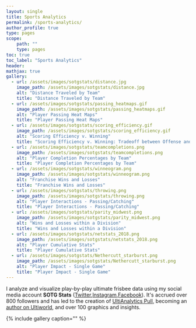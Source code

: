 ```yaml
---
layout: single
title: Sports Analytics
permalink: /sports-analytics/
author_profile: true
type: pages
scope:
    path: ""
    type: pages
toc: true
toc_label: "Sports Analytics"
header:
mathjax: true
gallery:
  - url: /assets/images/sotgstats/distance.jpg
    image_path: /assets/images/sotgstats/distance.jpg
    alt: "Distance Traveled by Team"
    title: "Distance Traveled by Team"
  - url: /assets/images/sotgstats/passing_heatmaps.gif
    image_path: /assets/images/sotgstats/passing_heatmaps.gif
    alt: "Player Passing Heat Maps"
    title: "Player Passing Heat Maps"
  - url: /assets/images/sotgstats/scoring_efficiency.gif
    image_path: /assets/images/sotgstats/scoring_efficiency.gif
    alt: "Scoring Efficiency v. Winning"
    title: "Scoring Efficiency v. Winning: Tradeoff between Offense and Defense"
  - url: /assets/images/sotgstats/teamcompletions.png
    image_path: /assets/images/sotgstats/teamcompletions.png
    alt: "Player Completion Percentages by Team"
    title: "Player Completion Percentages by Team"
  - url: /assets/images/sotgstats/winneogram.png
    image_path: /assets/images/sotgstats/winneogram.png
    alt: "Franchise Wins and Losses"
    title: "Franchise Wins and Losses"
  - url: /assets/images/sotgstats/throwing.png
    image_path: /assets/images/sotgstats/throwing.png
    alt: "Player Interactions - Passing/Catching"
    title: "Player Interactions - Passing/Catching"
  - url: /assets/images/sotgstats/parity_midwest.png
    image_path: /assets/images/sotgstats/parity_midwest.png
    alt: "Wins and Losses within a Division"
    title: "Wins and Losses within a Division"
  - url: /assets/images/sotgstats/netstats_2018.png
    image_path: /assets/images/sotgstats/netstats_2018.png
    alt: "Player Cumulative Stats"
    title: "Player Cumulative Stats"
  - url: /assets/images/sotgstats/Nethercutt_starburst.png
    image_path: /assets/images/sotgstats/Nethercutt_starburst.png
    alt: "Player Impact - Single Game"
    title: "Player Impact - Single Game"
---
```


I analyze and visualize play-by-play ultimate frisbee data using my
social media account <strong>SOTG Stats</strong>
(<a href="https://twitter.com/sotgstats">Twitter</a>,<a
href="https://www.instagram.com/statsofthegame">Instagram</a>,<a
href="https://www.facebook.com/sotgstats/">Facebook</a>). It's accrued over 
800 followers and has led to the
creation of <a href="https://dfiorino.github.io/ultianalyticspull/">UltiAnalytics Pull</a>,
becoming an <a href="https://ultiworld.com/author/dfiorino/">author on
Ultiworld</a>, and over 100 graphics and insights.

{% include gallery caption="" %}



